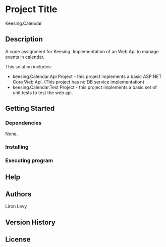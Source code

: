 # Project Title

Keesing.Calendar

## Description

A code assignment for Keesing.
Implementation of an Web Api to manage events in calendar.

This solution includes:
* keesing.Calendar.Api Project - this project implements a basic ASP.NET Core Web Api. (This project has no DB service implementation)
* keesing.Calendar.Test Project - this project implements a basic set of unit tests to test the web api.

## Getting Started

### Dependencies

None.

### Installing

### Executing program

## Help

## Authors

Liron Levy

## Version History

## License